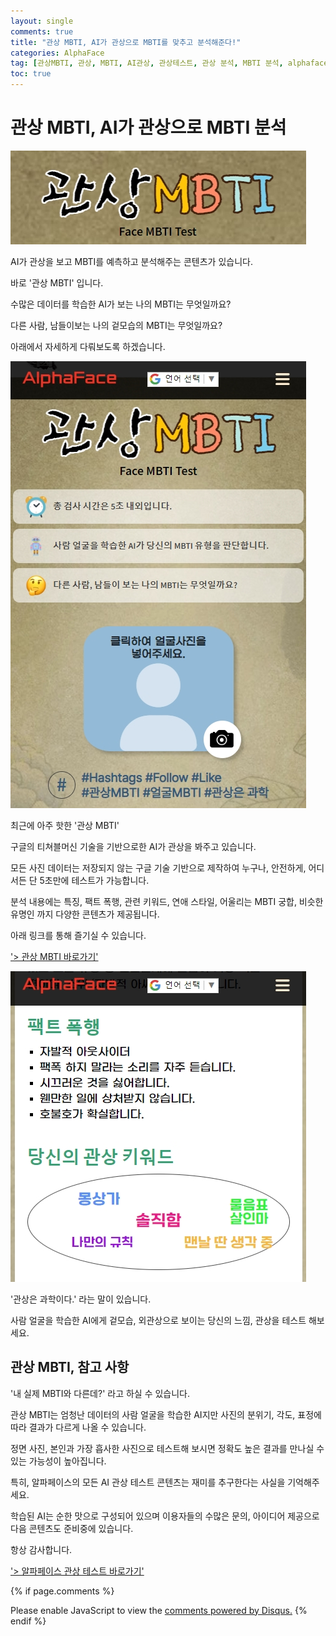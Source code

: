```yaml
---
layout: single
comments: true
title: "관상 MBTI, AI가 관상으로 MBTI를 맞추고 분석해준다!"
categories: AlphaFace
tag: [관상MBTI, 관상, MBTI, AI관상, 관상테스트, 관상 분석, MBTI 분석, alphaface]
toc: true
---
```



  <!-- Google addsense -->
  <script async src="https://pagead2.googlesyndication.com/pagead/js/adsbygoogle.js?client=ca-pub-2367691231152778"
    crossorigin="anonymous"></script>
  <!-- 상단 2개 -->
  <ins class="adsbygoogle" style="display:block" data-ad-client="ca-pub-2367691231152778" data-ad-slot="7442206282"
    data-ad-format="auto" data-full-width-responsive="true"></ins>
  <script>
    (adsbygoogle = window.adsbygoogle || []).push({});
  </script>


# 관상 MBTI, AI가 관상으로 MBTI 분석

![facembti_page](/assets/img/35-5.jpg)

AI가 관상을 보고 MBTI를 예측하고 분석해주는 콘텐츠가 있습니다.

바로 '관상 MBTI' 입니다.

수많은 데이터를 학습한 AI가 보는 나의 MBTI는 무엇일까요?

다른 사람, 남들이보는 나의 겉모습의 MBTI는 무엇일까요?

아래에서 자세하게 다뤄보도록 하겠습니다.



![facembti_page](/assets/img/35-2.jpg)

최근에 아주 핫한 '관상 MBTI'

구글의 티쳐블머신 기술을 기반으로한 AI가 관상을 봐주고 있습니다.

모든 사진 데이터는 저장되지 않는 구글 기술 기반으로 제작하여 누구나, 안전하게, 어디서든 단 5초만에 테스트가 가능합니다.

분석 내용에는 특징, 팩트 폭행, 관련 키워드, 연애 스타일, 어울리는 MBTI 궁합, 비슷한 유명인 까지 다양한 콘텐츠가 제공됩니다.

아래 링크를 통해 즐기실 수 있습니다.

<a href="https://alphaface-ai.com/facembti/">'> 관상 MBTI 바로가기'</a>


![facembti_page](/assets/img/37-1.jpg)

'관상은 과학이다.' 라는 말이 있습니다.

사람 얼굴을 학습한 AI에게 겉모습, 외관상으로 보이는 당신의 느낌, 관상을 테스트 해보세요.



## 관상 MBTI, 참고 사항

'내 실제 MBTI와 다른데?' 라고 하실 수 있습니다.

관상 MBTI는 엄청난 데이터의 사람 얼굴을 학습한 AI지만 사진의 분위기, 각도, 표정에 따라 결과가 다르게 나올 수 있습니다.

정면 사진, 본인과 가장 흡사한 사진으로 테스트해 보시면 정확도 높은 결과를 만나실 수 있는 가능성이 높아집니다.

특히, 알파페이스의 모든 AI 관상 테스트 콘텐츠는 재미를 추구한다는 사실을 기억해주세요.

학습된 AI는 순한 맛으로 구성되어 있으며 이용자들의 수많은 문의, 아이디어 제공으로 다음 콘텐츠도 준비중에 있습니다.

항상 감사합니다.

<a href="https://alphaface-ai.com/">'> 알파페이스 관상 테스트 바로가기'</a>


  <!-- Google addsense -->
  <script async src="https://pagead2.googlesyndication.com/pagead/js/adsbygoogle.js?client=ca-pub-2367691231152778"
    crossorigin="anonymous"></script>
  <!-- alphaface.footer.add -->
  <ins class="adsbygoogle" style="display:block" data-ad-client="ca-pub-2367691231152778" data-ad-slot="8141421734"
    data-ad-format="auto" data-full-width-responsive="true"></ins>
  <script>
    (adsbygoogle = window.adsbygoogle || []).push({});
  </script>


{% if page.comments %}
<div id="disqus_thread"></div>
<script>
    /**
    *  RECOMMENDED CONFIGURATION VARIABLES: EDIT AND UNCOMMENT THE SECTION BELOW TO INSERT DYNAMIC VALUES FROM YOUR PLATFORM OR CMS.
    *  LEARN WHY DEFINING THESE VARIABLES IS IMPORTANT: https://disqus.com/admin/universalcode/#configuration-variables    */
    
    var disqus_config = function () {
    this.page.url = "{{ page.url | absolute_url }};";  // Replace PAGE_URL with your page's canonical URL variable
    this.page.identifier = "{{ page.id }}";; // Replace PAGE_IDENTIFIER with your page's unique identifier variable
    };
    
    (function() { // DON'T EDIT BELOW THIS LINE
    var d = document, s = d.createElement('script');
    s.src = 'https://alphafaceblog.disqus.com/embed.js';
    s.setAttribute('data-timestamp', +new Date());
    (d.head || d.body).appendChild(s);
    })();
</script>
<noscript>Please enable JavaScript to view the <a href="https://disqus.com/?ref_noscript">comments powered by Disqus.</a></noscript>
{% endif %}